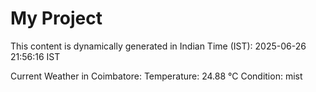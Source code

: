 # My Project

This content is dynamically generated in Indian Time (IST): 2025-06-26 21:56:16 IST


Current Weather in Coimbatore:
Temperature: 24.88 °C
Condition: mist
